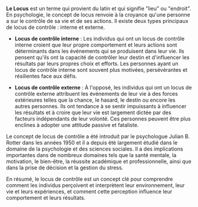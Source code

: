 **Le Locus** est un terme qui provient du latin et qui signifie "lieu" ou "endroit". En psychologie, le concept de locus renvoie à la croyance qu'une personne a sur le contrôle de sa vie et de ses actions. Il existe deux types principaux de locus de contrôle : interne et externe.

- **Locus de contrôle interne** : Les individus qui ont un locus de contrôle interne croient que leur propre comportement et leurs actions sont déterminants dans les événements qui se produisent dans leur vie. Ils pensent qu'ils ont la capacité de contrôler leur destin et d'influencer les résultats par leurs propres choix et efforts. Les personnes ayant un locus de contrôle interne sont souvent plus motivées, persévérantes et résilientes face aux défis.

- **Locus de contrôle externe** : À l'opposé, les individus qui ont un locus de contrôle externe attribuent les événements de leur vie à des forces extérieures telles que la chance, le hasard, le destin ou encore les autres personnes. Ils ont tendance à se sentir impuissants à influencer les résultats et à croire que leur vie est largement dictée par des facteurs indépendants de leur volonté. Ces personnes peuvent être plus enclines à adopter une attitude passive et fataliste.

Le concept de locus de contrôle a été introduit par le psychologue Julian B. Rotter dans les années 1950 et il a depuis été largement étudié dans le domaine de la psychologie et des sciences sociales. Il a des implications importantes dans de nombreux domaines tels que la santé mentale, la motivation, le bien-être, la réussite académique et professionnelle, ainsi que dans la prise de décision et la gestion du stress.

En résumé, le locus de contrôle est un concept clé pour comprendre comment les individus perçoivent et interprètent leur environnement, leur vie et leurs expériences, et comment cette perception influence leur comportement et leurs résultats.